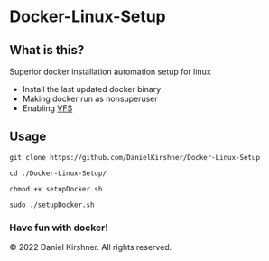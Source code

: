 # Docker-Linux-Setup
## What is this?
Superior docker installation automation setup for linux

- Install the last updated docker binary
- Making docker run as nonsuperuser
- Enabling [VFS](https://docs.docker.com/storage/storagedriver/vfs-driver/)

## Usage

```
git clone https://github.com/DanielKirshner/Docker-Linux-Setup
```
```
cd ./Docker-Linux-Setup/
```
```
chmod +x setupDocker.sh
```
```
sudo ./setupDocker.sh
```
### Have fun with docker!
© 2022 Daniel Kirshner. All rights reserved.

